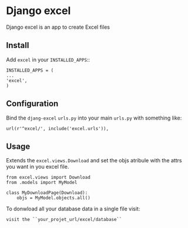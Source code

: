 Django excel
============
Django excel is an app to create Excel files

Install
-----
Add ``excel`` in your ``INSTALLED_APPS``::


	INSTALLED_APPS = (
	...
	'excel',
	)

	
Configuration
-----
Bind the ``djang-excel`` ``urls.py`` into your main ``urls.py`` with something like:


	url(r'^excel/', include('excel.urls')),
 
  
Usage
----
Extends the ``excel.views.Download`` and set the objs atribule with the attrs you want in you excel file.


	from excel.views import Download
	from .models import MyModel
  
	class MyDownloadPage(Download):
		objs = MyModel.objects.all()


To donwload all your database data in a single file visit:

  
	visit the ``your_projet_url/excel/database``


